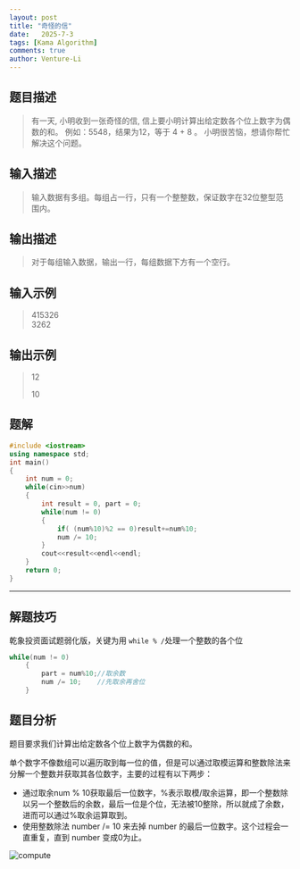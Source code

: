 ```yaml
---
layout: post
title: "奇怪的信"
date:   2025-7-3
tags: [Kama Algorithm]
comments: true
author: Venture-Li
---
```


## 题目描述

> 有一天, 小明收到一张奇怪的信, 信上要小明计算出给定数各个位上数字为偶数的和。
> 例如：5548，结果为12，等于 4 + 8 。
> 小明很苦恼，想请你帮忙解决这个问题。

## 输入描述

> 输入数据有多组。每组占一行，只有一个整整数，保证数字在32位整型范围内。

## 输出描述

> 对于每组输入数据，输出一行，每组数据下方有一个空行。

## 输入示例

> 415326  
> 3262  

## 输出示例

> 12  
>   
> 10  

## 题解

```c++
#include <iostream>
using namespace std;
int main()
{
    int num = 0;
    while(cin>>num)
    {
        int result = 0, part = 0;
        while(num != 0)
        {
            if( (num%10)%2 == 0)result+=num%10;
            num /= 10;
        }
        cout<<result<<endl<<endl;
    }
    return 0;
}
```

---

## 解题技巧

乾象投资面试题弱化版，关键为用 `while % /`处理一个整数的各个位

```c++
while(num != 0)
    {
        part = num%10;//取余数
        num /= 10;    //先取余再舍位
    }
```

## 题目分析

题目要求我们计算出给定数各个位上数字为偶数的和。

单个数字不像数组可以遍历取到每一位的值，但是可以通过取模运算和整数除法来分解一个整数并获取其各位数字，主要的过程有以下两步：

- 通过取余num % 10获取最后一位数字，%表示取模/取余运算，即一个整数除以另一个整数后的余数，最后一位是个位，无法被10整除，所以就成了余数，进而可以通过%取余运算取到。
- 使用整数除法 number /= 10 来去掉 number 的最后一位数字。这个过程会一直重复，直到 number 变成0为止。

![compute](https://venture-li.github.io/images/202507031604595.png)
